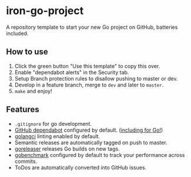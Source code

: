 # iron-go-project
A repository template to start your new Go project on GitHub, batteries included.


## How to use
1. Click the green button "Use this template" to copy this over.
2. Enable "dependabot alerts" in the Security tab.
3. Setup Branch protection rules to disallow pushing to master or dev.
4. Develop in a feature branch, merge to `dev` and later to `master`.
5. `make` and enjoy!

## Features
- `.gitignore` for go development.
- [GitHub dependabot](https://github.com/features/security) configured by default. ([including for Go!](https://github.com/ironPeakServices/iron-go-project/tree/master/.github/go))
- [golangci](https://github.com/golangci/golangci-lint) linting enabled by default.
- Semantic releases are automatically tagged on push to master.
- [goreleaser](https://github.com/goreleaser/goreleaser/) releases Go builds on new tags.
- [gobenchmark](https://github.com/cornelk/go-benchmark) configured by default to track your performance across commits.
- ToDos are automatically converted into GitHub issues.
